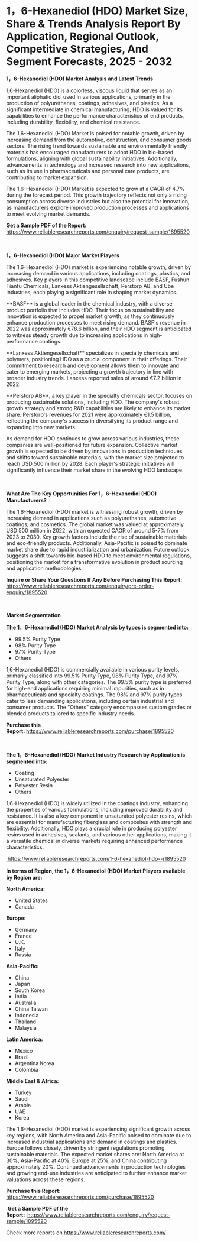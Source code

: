 <p><h1>1，6-Hexanediol (HDO) Market Size, Share & Trends Analysis Report By Application, Regional Outlook, Competitive Strategies, And Segment Forecasts, 2025 - 2032</h1></p><p><strong>1，6-Hexanediol (HDO) Market Analysis and Latest Trends</strong></p>
<p><p>1,6-Hexanediol (HDO) is a colorless, viscous liquid that serves as an important aliphatic diol used in various applications, primarily in the production of polyurethanes, coatings, adhesives, and plastics. As a significant intermediate in chemical manufacturing, HDO is valued for its capabilities to enhance the performance characteristics of end products, including durability, flexibility, and chemical resistance.</p><p>The 1,6-Hexanediol (HDO) Market is poised for notable growth, driven by increasing demand from the automotive, construction, and consumer goods sectors. The rising trend towards sustainable and environmentally friendly materials has encouraged manufacturers to adopt HDO in bio-based formulations, aligning with global sustainability initiatives. Additionally, advancements in technology and increased research into new applications, such as its use in pharmaceuticals and personal care products, are contributing to market expansion.</p><p>The 1,6-Hexanediol (HDO) Market is expected to grow at a CAGR of 4.7% during the forecast period. This growth trajectory reflects not only a rising consumption across diverse industries but also the potential for innovation, as manufacturers explore improved production processes and applications to meet evolving market demands.</p></p>
<p><strong>Get a Sample PDF of the Report:&nbsp;</strong> <a href="https://www.reliableresearchreports.com/enquiry/request-sample/1895520?utm_campaign=2665&utm_medium=2&utm_source=Github&utm_content=ia&utm_term=28032025&utm_id=16-hexanediol-hdo">https://www.reliableresearchreports.com/enquiry/request-sample/1895520</a></p>
<p>&nbsp;</p>
<p><strong>1，6-Hexanediol (HDO) Major Market Players</strong></p>
<p><p>The 1,6-Hexanediol (HDO) market is experiencing notable growth, driven by increasing demand in various applications, including coatings, plastics, and adhesives. Key players in this competitive landscape include BASF, Fushun Tianfu Chemicals, Lanxess Aktiengesellschaft, Perstorp AB, and Ube Industries, each playing a significant role in shaping market dynamics.</p><p>**BASF** is a global leader in the chemical industry, with a diverse product portfolio that includes HDO. Their focus on sustainability and innovation is expected to propel market growth, as they continuously enhance production processes to meet rising demand. BASF's revenue in 2022 was approximately €78.6 billion, and their HDO segment is anticipated to witness steady growth due to increasing applications in high-performance coatings.</p><p>**Lanxess Aktiengesellschaft** specializes in specialty chemicals and polymers, positioning HDO as a crucial component in their offerings. Their commitment to research and development allows them to innovate and cater to emerging markets, projecting a growth trajectory in line with broader industry trends. Lanxess reported sales of around €7.2 billion in 2022.</p><p>**Perstorp AB**, a key player in the specialty chemicals sector, focuses on producing sustainable solutions, including HDO. The company's robust growth strategy and strong R&D capabilities are likely to enhance its market share. Perstorp's revenues for 2021 were approximately €1.5 billion, reflecting the company's success in diversifying its product range and expanding into new markets.</p><p>As demand for HDO continues to grow across various industries, these companies are well-positioned for future expansion. Collective market growth is expected to be driven by innovations in production techniques and shifts toward sustainable materials, with the market size projected to reach USD 500 million by 2028. Each player's strategic initiatives will significantly influence their market share in the evolving HDO landscape.</p></p>
<p>&nbsp;</p>
<p><strong>What Are The Key Opportunities For 1，6-Hexanediol (HDO) Manufacturers?</strong></p>
<p><p>The 1,6-Hexanediol (HDO) market is witnessing robust growth, driven by increasing demand in applications such as polyurethanes, automotive coatings, and cosmetics. The global market was valued at approximately USD 500 million in 2022, with an expected CAGR of around 5-7% from 2023 to 2030. Key growth factors include the rise of sustainable materials and eco-friendly products. Additionally, Asia-Pacific is poised to dominate market share due to rapid industrialization and urbanization. Future outlook suggests a shift towards bio-based HDO to meet environmental regulations, positioning the market for a transformative evolution in product sourcing and application methodologies.</p></p>
<p><strong>Inquire or Share Your Questions If Any Before Purchasing This Report:</strong> <a href="https://www.reliableresearchreports.com/enquiry/pre-order-enquiry/1895520?utm_campaign=2665&utm_medium=2&utm_source=Github&utm_content=ia&utm_term=28032025&utm_id=16-hexanediol-hdo">https://www.reliableresearchreports.com/enquiry/pre-order-enquiry/1895520</a></p>
<p>&nbsp;</p>
<p><strong>Market Segmentation</strong></p>
<p><strong>The 1，6-Hexanediol (HDO) Market Analysis by types is segmented into:</strong></p>
<p><ul><li>99.5% Purity Type</li><li>98% Purity Type</li><li>97% Purity Type</li><li>Others</li></ul></p>
<p><p>1,6-Hexanediol (HDO) is commercially available in various purity levels, primarily classified into 99.5% Purity Type, 98% Purity Type, and 97% Purity Type, along with other categories. The 99.5% purity type is preferred for high-end applications requiring minimal impurities, such as in pharmaceuticals and specialty coatings. The 98% and 97% purity types cater to less demanding applications, including certain industrial and consumer products. The "Others" category encompasses custom grades or blended products tailored to specific industry needs.</p></p>
<p><strong>Purchase this Report:&nbsp;</strong><a href="https://www.reliableresearchreports.com/purchase/1895520?utm_campaign=2665&utm_medium=2&utm_source=Github&utm_content=ia&utm_term=28032025&utm_id=16-hexanediol-hdo">https://www.reliableresearchreports.com/purchase/1895520</a></p>
<p>&nbsp;</p>
<p><strong>The 1，6-Hexanediol (HDO) Market Industry Research by Application is segmented into:</strong></p>
<p><ul><li>Coating</li><li>Unsaturated Polyester</li><li>Polyester Resin</li><li>Others</li></ul></p>
<p><p>1,6-Hexanediol (HDO) is widely utilized in the coatings industry, enhancing the properties of various formulations, including improved durability and resistance. It is also a key component in unsaturated polyester resins, which are essential for manufacturing fiberglass and composites with strength and flexibility. Additionally, HDO plays a crucial role in producing polyester resins used in adhesives, sealants, and various other applications, making it a versatile chemical in diverse markets requiring enhanced performance characteristics.</p></p>
<p><a href="https://www.reliableresearchreports.com/1-6-hexanediol-hdo--r1895520?utm_campaign=2665&utm_medium=2&utm_source=Github&utm_content=ia&utm_term=28032025&utm_id=16-hexanediol-hdo">&nbsp;https://www.reliableresearchreports.com/1-6-hexanediol-hdo--r1895520</a></p>
<p><strong>In terms of Region, the 1，6-Hexanediol (HDO) Market Players available by Region are:</strong></p>
<p>
    <p> <strong> North America: </strong>
        <ul>
            <li>United States</li>
            <li>Canada</li>
        </ul>
        </p> 
    <p> <strong> Europe: </strong>
        <ul>
            <li>Germany</li>
            <li>France</li>
            <li>U.K.</li>
            <li>Italy</li>
            <li>Russia</li>
        </ul>
        </p> 
    <p> <strong> Asia-Pacific: </strong>
        <ul>
            <li>China</li>
            <li>Japan</li>
            <li>South Korea</li>
            <li>India</li>
            <li>Australia</li>
            <li>China Taiwan</li>
            <li>Indonesia</li>
            <li>Thailand</li>
            <li>Malaysia</li>
        </ul>
        </p> 
    <p> <strong> Latin America: </strong>
        <ul>
            <li>Mexico</li>
            <li>Brazil</li>
            <li>Argentina Korea</li>
            <li>Colombia</li>
        </ul>
        </p> 
    <p> <strong> Middle East & Africa: </strong>
        <ul>
            <li>Turkey</li>
            <li>Saudi</li>
            <li>Arabia</li>
            <li>UAE</li>
            <li>Korea</li>
        </ul>
    </p>
    </p>
<p><p>The 1,6-Hexanediol (HDO) market is experiencing significant growth across key regions, with North America and Asia-Pacific poised to dominate due to increased industrial applications and demand in coatings and plastics. Europe follows closely, driven by stringent regulations promoting sustainable materials. The expected market shares are: North America at 30%, Asia-Pacific at 40%, Europe at 25%, and China contributing approximately 20%. Continued advancements in production technologies and growing end-use industries are anticipated to further enhance market valuations across these regions.</p></p>
<p><strong>Purchase this Report: </strong><a href="https://www.reliableresearchreports.com/purchase/1895520?utm_campaign=2665&utm_medium=2&utm_source=Github&utm_content=ia&utm_term=28032025&utm_id=16-hexanediol-hdo">https://www.reliableresearchreports.com/purchase/1895520</a></p>
<p>&nbsp;<strong>Get a Sample PDF of the Report:&nbsp;&nbsp;</strong><a href="https://www.reliableresearchreports.com/enquiry/request-sample/1895520?utm_campaign=2665&utm_medium=2&utm_source=Github&utm_content=ia&utm_term=28032025&utm_id=16-hexanediol-hdo">https://www.reliableresearchreports.com/enquiry/request-sample/1895520</a></p>
<p><strong></strong></p>
<p>Check more reports on <a href="https://www.reliableresearchreports.com/?utm_campaign=2665&utm_medium=2&utm_source=Github&utm_content=ia&utm_term=28032025&utm_id=16-hexanediol-hdo">https://www.reliableresearchreports.com/</a></p>